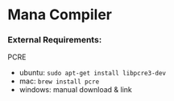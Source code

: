 Mana Compiler
===

### External Requirements:

PCRE
- ubuntu: `sudo apt-get install libpcre3-dev`
- mac: `brew install pcre`
- windows: manual download & link